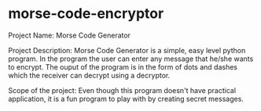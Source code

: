 # morse-code-encryptor

Project Name: Morse Code Generator

Project Description: Morse Code Generator is a simple, easy level python program. In the program the user can enter any message that he/she wants to encrypt. 
The ouput of the program is in the form of dots and dashes which the receiver can decrypt using a decryptor.

Scope of the project: Even though this program doesn't have practical application, it is a fun program to play with by creating secret messages.
